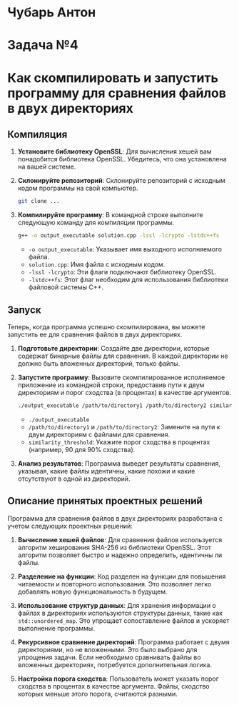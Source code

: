 # Чубарь Антон

# Задача №4

# Как скомпилировать и запустить программу для сравнения файлов в двух директориях

## Компиляция

1. **Установите библиотеку OpenSSL**: Для вычисления хешей вам понадобится библиотека OpenSSL. Убедитесь, что она установлена на вашей системе.

2. **Склонируйте репозиторий**: Склонируйте репозиторий с исходным кодом программы на свой компьютер.

   ```bash
   git clone ...
   ```

3. **Компилируйте программу**: В командной строке выполните следующую команду для компиляции программы.

   ```bash
   g++ -o output_executable solution.cpp -lssl -lcrypto -lstdc++fs
   ```

   - `-o output_executable`: Указывает имя выходного исполняемого файла.
   - `solution.cpp`: Имя файла с исходным кодом.
   - `-lssl -lcrypto`: Эти флаги подключают библиотеку OpenSSL.
   - `-lstdc++fs`: Этот флаг необходим для использования библиотеки файловой системы C++.

## Запуск

Теперь, когда программа успешно скомпилирована, вы можете запустить ее для сравнения файлов в двух директориях.

1. **Подготовьте директории**: Создайте две директории, которые содержат бинарные файлы для сравнения. В каждой директории не должно быть вложенных директорий, только файлы.

2. **Запустите программу**: Вызовите скомпилированное исполняемое приложение из командной строки, предоставив пути к двум директориям и порог сходства (в процентах) в качестве аргументов.

   ```bash
   ./output_executable /path/to/directory1 /path/to/directory2 similarity_threshold
   ```

   - `./output_executable`
   - `/path/to/directory1` и `/path/to/directory2`: Замените на пути к двум директориям с файлами для сравнения.
   - `similarity_threshold`: Укажите порог сходства в процентах (например, 90 для 90% сходства).

3. **Анализ результатов**: Программа выведет результаты сравнения, указывая, какие файлы идентичны, какие похожи и какие отсутствуют в одной из директорий.

## Описание принятых проектных решений

Программа для сравнения файлов в двух директориях разработана с учетом следующих проектных решений:

1. **Вычисление хешей файлов**: Для сравнения файлов используется алгоритм хеширования SHA-256 из библиотеки OpenSSL. Этот алгоритм позволяет быстро и надежно определить, идентичны ли файлы.

2. **Разделение на функции**: Код разделен на функции для повышения читаемости и повторного использования. Это позволяет легко добавлять новую функциональность в будущем.

3. **Использование структур данных**: Для хранения информации о файлах в директориях используются структуры данных, такие как `std::unordered_map`. Это упрощает сопоставление файлов и ускоряет выполнение программы.

4. **Рекурсивное сравнение директорий**: Программа работает с двумя директориями, но не вложенными. Это было выбрано для упрощения задачи. Если необходимо сравнивать файлы во вложенных директориях, потребуется дополнительная логика.

5. **Настройка порога сходства**: Пользователь может указать порог сходства в процентах в качестве аргумента. Файлы, сходство которых меньше этого порога, считаются разными.
